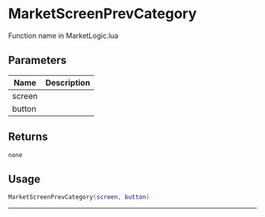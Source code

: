 # MarketScreenPrevCategory

Function name in MarketLogic.lua

## Parameters

| Name   | Description |
| ------ | ----------- |
| screen |             |
| button |             |

## Returns

`none`

## Usage

```lua
MarketScreenPrevCategory(screen, button)
```

---
